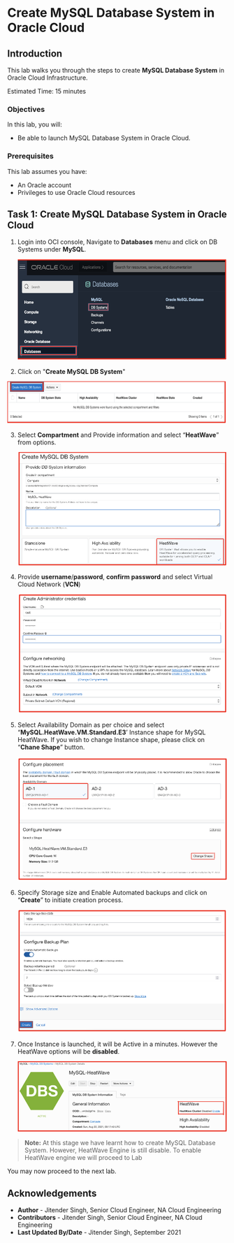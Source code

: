 # Create MySQL Database System in Oracle Cloud

## Introduction

This lab walks you through the steps to create **MySQL Database System** in Oracle Cloud Infrastructure.

Estimated Time: 15 minutes

### Objectives

In this lab, you will:
* Be able to launch MySQL Database System in Oracle Cloud.

### Prerequisites

This lab assumes you have:
* An Oracle account
* Privileges to use Oracle Cloud resources


## Task 1: Create MySQL Database System in Oracle Cloud

1. Login into OCI console, Navigate to **Databases** menu and click on DB Systems under **MySQL**.

	![login-into-oci-console](images/login-oci-console.png)

2. Click on "**Create MySQL DB System**"

  ![create-db](images/create-db.png)

3. Select **Compartment** and Provide information and select “**HeatWave**” from options.

	![create-db-01](images/create-db-01.png)

4. Provide **username**/**password**, **confirm password** and select Virtual Cloud Network (**VCN**)

   ![username](images/username.png)

5. Select Availability Domain as per choice and select “**MySQL.HeatWave.VM.Standard.E3**’ Instance shape for MySQL HeatWave.
	 If you wish to change Instance shape, please click on “**Chane Shape**” button.

	![availability](images/availability.png)

6. Specify Storage size and Enable Automated backups and click on “**Create**” to initiate creation process.

	 ![create](images/create.png)

7. Once Instance is launched, it will be Active in a minutes. However the HeatWave options will be **disabled**.

	 ![active-db](images/active-db.png)

> **Note:** At this stage we have learnt how to create MySQL Database System. However, HeatWave Engine is still disable. To enable HeatWave engine we will proceed to Lab 

You may now proceed to the next lab.

## Acknowledgements
* **Author** - Jitender Singh, Senior Cloud Engineer, NA Cloud Engineering
* **Contributors** -  Jitender Singh, Senior Cloud Engineer, NA Cloud Engineering
* **Last Updated By/Date** - Jitender Singh, September 2021
